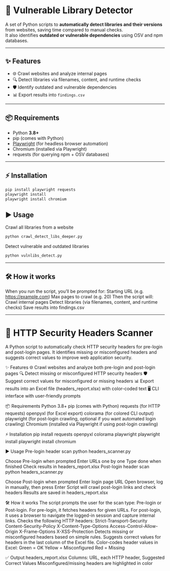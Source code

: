 # 🚀 Vulnerable Library Detector

A set of Python scripts to **automatically detect libraries and their versions** from websites, saving time compared to manual checks.  
It also identifies **outdated or vulnerable dependencies** using OSV and npm databases.

---

## ✨ Features
- 🌐 Crawl websites and analyze internal pages  
- 🔍 Detect libraries via filenames, content, and runtime checks  
- 🛡️ Identify outdated and vulnerable dependencies  
- 📊 Export results into `findings.csv`  

---

## 📦 Requirements
- Python **3.8+**  
- pip (comes with Python)  
- [Playwright](https://playwright.dev/python/) (for headless browser automation)  
- Chromium (installed via Playwright)  
- requests (for querying npm + OSV databases)  

---

## ⚡ Installation
```bash
pip install playwright requests
playwright install
playwright install chromium
```

## ▶️ Usage
Crawl all libraries from a website
```bash
python crawl_detect_libs_deeper.py
```

Detect vulnerable and outdated libraries
```bash
python vulnlibs_detect.py
```

---

## 🛠️ How it works

When you run the script, you’ll be prompted for:
Starting URL (e.g. https://example.com)
Max pages to crawl (e.g. 20)
Then the script will:
Crawl internal pages
Detect libraries (via filenames, content, and runtime checks)
Save results into findings.csv

---





# 🚀 HTTP Security Headers Scanner

A Python script to automatically check HTTP security headers for pre-login and post-login pages.
It identifies missing or misconfigured headers and suggests correct values to improve web application security.

✨ Features
🌐 Crawl websites and analyze both pre-login and post-login pages
🔍 Detect missing or misconfigured HTTP security headers
🛡️ Suggest correct values for misconfigured or missing headers
📊 Export results into an Excel file (headers_report.xlsx) with color-coded text
🖥️ CLI interface with user-friendly prompts

📦 Requirements
Python 3.8+
pip (comes with Python)
requests (for HTTP requests)
openpyxl (for Excel export)
colorama (for colored CLI output)
playwright (for post-login crawling, optional if you want automated login crawling)
Chromium (installed via Playwright if using post-login crawling)

⚡ Installation
pip install requests openpyxl colorama playwright
playwright install
playwright install chromium

▶️ Usage
Pre-login header scan
python headers_scanner.py


Choose Pre-login when prompted
Enter URLs one by one
Type done when finished
Check results in headers_report.xlsx
Post-login header scan
python headers_scanner.py


Choose Post-login when prompted
Enter login page URL
Open browser, log in manually, then press Enter
Script will crawl post-login links and check headers
Results are saved in headers_report.xlsx

🛠️ How it works
The script prompts the user for the scan type: Pre-login or Post-login.
For pre-login, it fetches headers for given URLs.
For post-login, it uses a browser to navigate the logged-in session and capture internal links.
Checks the following HTTP headers:
Strict-Transport-Security
Content-Security-Policy
X-Content-Type-Options
Access-Control-Allow-Origin
X-Frame-Options
X-XSS-Protection
Detects missing or misconfigured headers based on simple rules.
Suggests correct values for headers in the last column of the Excel file.
Color-codes header values in Excel:
Green = OK
Yellow = Misconfigured
Red = Missing

✅ Output
headers_report.xlsx
Columns: URL, each HTTP header, Suggested Correct Values
Misconfigured/missing headers are highlighted in color
